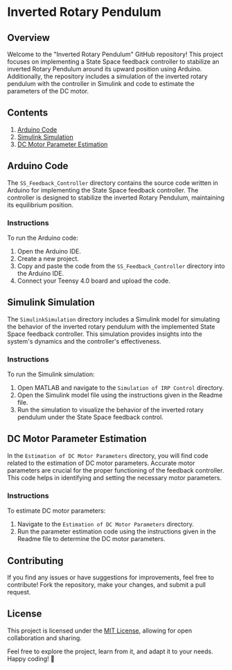 # Inverted Rotary Pendulum

## Overview

Welcome to the "Inverted Rotary Pendulum" GitHub repository! This project focuses on implementing a State Space feedback controller to stabilize an inverted Rotary Pendulum around its upward position using Arduino. Additionally, the repository includes a simulation of the inverted rotary pendulum with the controller in Simulink and code to estimate the parameters of the DC motor.

## Contents

1. [Arduino Code](#arduino-code)
2. [Simulink Simulation](#simulink-simulation)
3. [DC Motor Parameter Estimation](#dc-motor-parameter-estimation)

## Arduino Code

The `SS_Feedback_Controller` directory contains the source code written in Arduino for implementing the State Space feedback controller. The controller is designed to stabilize the inverted Rotary Pendulum, maintaining its equilibrium position.

### Instructions

To run the Arduino code:
1. Open the Arduino IDE.
2. Create a new project.
3. Copy and paste the code from the `SS_Feedback_Controller` directory into the Arduino IDE.
4. Connect your Teensy 4.0 board and upload the code.

## Simulink Simulation

The `SimulinkSimulation` directory includes a Simulink model for simulating the behavior of the inverted rotary pendulum with the implemented State Space feedback controller. This simulation provides insights into the system's dynamics and the controller's effectiveness.

### Instructions

To run the Simulink simulation:
1. Open MATLAB and navigate to the `Simulation of IRP Control` directory.
2. Open the Simulink model file using the instructions given in the Readme file.
3. Run the simulation to visualize the behavior of the inverted rotary pendulum under the State Space feedback control.

## DC Motor Parameter Estimation

In the `Estimation of DC Motor Parameters` directory, you will find code related to the estimation of DC motor parameters. Accurate motor parameters are crucial for the proper functioning of the feedback controller. This code helps in identifying and setting the necessary motor parameters.

### Instructions

To estimate DC motor parameters:
1. Navigate to the `Estimation of DC Motor Parameters` directory.
2. Run the parameter estimation code using the instructions given in the Readme file to determine the DC motor parameters.

## Contributing

If you find any issues or have suggestions for improvements, feel free to contribute! Fork the repository, make your changes, and submit a pull request.

## License

This project is licensed under the [MIT License](LICENSE), allowing for open collaboration and sharing.

Feel free to explore the project, learn from it, and adapt it to your needs. Happy coding! 🚀
